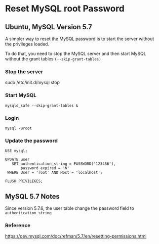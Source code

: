 # Reset MySQL root Password

## Ubuntu, MySQL Version 5.7

A simpler way to reset the MySQL password is to start the server without the privileges loaded.

To do that, you need to stop the MySQL server and then start MySQL without the grant tables `(--skip-grant-tables)`


### Stop the server
sudo /etc/init.d/mysql stop

### Start MySQL
```
mysqld_safe --skip-grant-tables &
```

### Login
```
mysql -uroot
```

### Update the password
```
USE mysql;

UPDATE user 
   SET authentication_string = PASSWORD('123456'),
       password_expired = 'N'
 WHERE User = 'root' AND Host = 'localhost';

FLUSH PRIVILEGES;
```

## MySQL 5.7 Notes

Since version 5.7.6, the user table change the password field to `authentication_string`



### Reference
https://dev.mysql.com/doc/refman/5.7/en/resetting-permissions.html